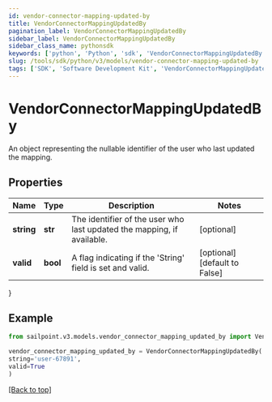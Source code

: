```yaml
---
id: vendor-connector-mapping-updated-by
title: VendorConnectorMappingUpdatedBy
pagination_label: VendorConnectorMappingUpdatedBy
sidebar_label: VendorConnectorMappingUpdatedBy
sidebar_class_name: pythonsdk
keywords: ['python', 'Python', 'sdk', 'VendorConnectorMappingUpdatedBy', 'VendorConnectorMappingUpdatedBy'] 
slug: /tools/sdk/python/v3/models/vendor-connector-mapping-updated-by
tags: ['SDK', 'Software Development Kit', 'VendorConnectorMappingUpdatedBy', 'VendorConnectorMappingUpdatedBy']
---
```


# VendorConnectorMappingUpdatedBy

An object representing the nullable identifier of the user who last updated the mapping.

## Properties

Name | Type | Description | Notes
------------ | ------------- | ------------- | -------------
**string** | **str** | The identifier of the user who last updated the mapping, if available. | [optional] 
**valid** | **bool** | A flag indicating if the 'String' field is set and valid. | [optional] [default to False]
}

## Example

```python
from sailpoint.v3.models.vendor_connector_mapping_updated_by import VendorConnectorMappingUpdatedBy

vendor_connector_mapping_updated_by = VendorConnectorMappingUpdatedBy(
string='user-67891',
valid=True
)

```
[[Back to top]](#) 

